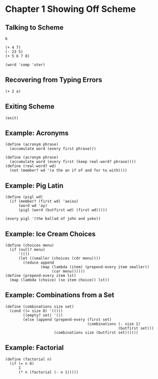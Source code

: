 # Chapter 1 Showing Off Scheme

## Talking to Scheme
````
6

(+ 4 7)
(- 23 5)
(+ 5 6 7 8)

(word 'comp 'uter)
````

## Recovering from Typing Errors
````
(+ 2 a)
````

## Exiting Scheme
````
(exit)
````

## Example: Acronyms
````
(define (acronym phrase)
  (accumulate word (every first phrase)))

(define (acronym phrase)
  (accumulate word (every first (keep real-word? phrase))))
(define (real-word? wd)
  (not (member? wd '(a the an if of and for to with))))
````

## Example: Pig Latin
````
(define (pigl wd)
  (if (member? (first wd) 'aeiou)
      (word wd 'ay)
      (pigl (word (butfirst wd) (first wd)))))

(every pigl '(the ballad of john and yoko))
````

## Example: Ice Cream Choices
````
(define (choices menu)
  (if (null? menu)
      '(())
      (let ((smaller (choices (cdr menu))))
        (reduce append
                (map (lambda (item) (prepend-every item smaller))
                     (car menu))))))
(define (prepend-every item lst)
  (map (lambda (choice) (se item choice)) lst))
````

## Example: Combinations from a Set
````
(define (combinations size set)
  (cond ((= size 0) '(()))
        ((empty? set) '())
        (else (append (prepend-every (first set)
                                     (combinations (- size 1)
                                                   (butfirst set)))
                      (combinations size (butfirst set))))))
````

## Example: Factorial
````
(define (factorial n)
  (if (= n 0)
      1
      (* n (factorial (- n 1)))))
````
